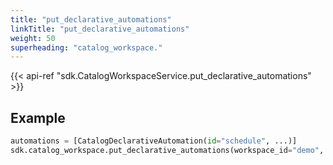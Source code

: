 ```yaml
---
title: "put_declarative_automations"
linkTitle: "put_declarative_automations"
weight: 50
superheading: "catalog_workspace."
---
```


{{< api-ref "sdk.CatalogWorkspaceService.put_declarative_automations" >}}

## Example

```python
automations = [CatalogDeclarativeAutomation(id="schedule", ...)]
sdk.catalog_workspace.put_declarative_automations(workspace_id="demo", automations=automations)
```
